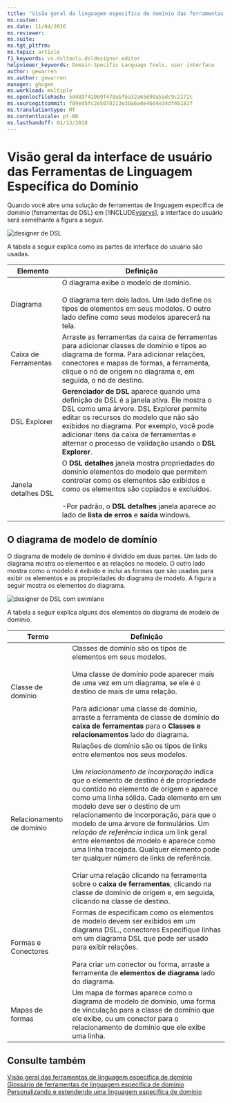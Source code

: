 ```yaml
---
title: "Visão geral da linguagem específica de domínio das ferramentas de Interface do usuário | Microsoft Docs"
ms.custom: 
ms.date: 11/04/2016
ms.reviewer: 
ms.suite: 
ms.tgt_pltfrm: 
ms.topic: article
f1_keywords: vs.dsltools.dsldesigner.editor
helpviewer_keywords: Domain-Specific Language Tools, user interface
author: gewarren
ms.author: gewarren
manager: ghogen
ms.workload: multiple
ms.openlocfilehash: 5d489f41069f478abfba32a65690a5adc9c2272c
ms.sourcegitcommit: f89ed5fc2e5078213e30a6ade4604e34df48181f
ms.translationtype: MT
ms.contentlocale: pt-BR
ms.lasthandoff: 01/13/2018
---
```

# <a name="overview-of-the-domain-specific-language-tools-user-interface"></a>Visão geral da interface de usuário das Ferramentas de Linguagem Específica do Domínio
Quando você abre uma solução de ferramentas de linguagem específica de domínio (ferramentas de DSL) em [!INCLUDE[vsprvs](../code-quality/includes/vsprvs_md.md)], a interface do usuário será semelhante a figura a seguir.  
  
 ![designer de DSL](../modeling/media/dsl_designer.png "dsl_designer")  
  
 A tabela a seguir explica como as partes da interface do usuário são usadas.  
  
|**Elemento**|**Definição**|  
|-----------------|--------------------|  
|Diagrama|O diagrama exibe o modelo de domínio.<br /><br /> O diagrama tem dois lados. Um lado define os tipos de elementos em seus modelos. O outro lado define como seus modelos aparecerá na tela.|  
|Caixa de Ferramentas|Arraste as ferramentas da caixa de ferramentas para adicionar classes de domínio e tipos ao diagrama de forma. Para adicionar relações, conectores e mapas de formas, a ferramenta, clique o nó de origem no diagrama e, em seguida, o nó de destino.|  
|DSL Explorer|**Gerenciador de DSL** aparece quando uma definição de DSL é a janela ativa. Ele mostra o DSL como uma árvore. DSL Explorer permite editar os recursos do modelo que não são exibidos no diagrama. Por exemplo, você pode adicionar itens da caixa de ferramentas e alternar o processo de validação usando o **DSL Explorer**.|  
|Janela detalhes DSL|O **DSL detalhes** janela mostra propriedades do domínio elementos do modelo que permitem controlar como os elementos são exibidos e como os elementos são copiados e excluídos.<br /><br /> -Por padrão, o **DSL detalhes** janela aparece ao lado de **lista de erros** e **saída** windows.|  
  
## <a name="the-domain-model-diagram"></a>O diagrama de modelo de domínio  
 O diagrama de modelo de domínio é dividido em duas partes. Um lado do diagrama mostra os elementos e as relações no modelo. O outro lado mostra como o modelo é exibido e inclui as formas que são usadas para exibir os elementos e as propriedades do diagrama de modelo. A figura a seguir mostra os elementos do diagrama.  
  
 ![designer de DSL com swimlane](../modeling/media/dsl_desinger.png "dsl_desinger")  
  
 A tabela a seguir explica alguns dos elementos do diagrama de modelo de domínio.  
  
|**Termo**|**Definição**|  
|--------------|--------------------|  
|Classe de domínio|Classes de domínio são os tipos de elementos em seus modelos.<br /><br /> Uma classe de domínio pode aparecer mais de uma vez em um diagrama, se ele é o destino de mais de uma relação.<br /><br /> Para adicionar uma classe de domínio, arraste a ferramenta de classe de domínio do **caixa de ferramentas** para o **Classes e relacionamentos** lado do diagrama.|  
|Relacionamento de domínio|Relações de domínio são os tipos de links entre elementos nos seus modelos.<br /><br /> Um *relacionamento de incorporação* indica que o elemento de destino é de propriedade ou contido no elemento de origem e aparece como uma linha sólida. Cada elemento em um modelo deve ser o destino de um relacionamento de incorporação, para que o modelo de uma árvore de formulários. Um *relação de referência* indica um link geral entre elementos de modelo e aparece como uma linha tracejada. Qualquer elemento pode ter qualquer número de links de referência.<br /><br /> Criar uma relação clicando na ferramenta sobre o **caixa de ferramentas**, clicando na classe de domínio de origem e, em seguida, clicando na classe de destino.|  
|Formas e Conectores|Formas de especificam como os elementos de modelo devem ser exibidos em um diagrama DSL., conectores Especifique linhas em um diagrama DSL que pode ser usado para exibir relações.<br /><br /> Para criar um conector ou forma, arraste a ferramenta de **elementos de diagrama** lado do diagrama.|  
|Mapas de formas|Um mapa de formas aparece como o diagrama de modelo de domínio, uma forma de vinculação para a classe de domínio que ele exibe, ou um conector para o relacionamento de domínio que ele exibe uma linha.|  
  
## <a name="see-also"></a>Consulte também  
 [Visão geral das ferramentas de linguagem específica de domínio](../modeling/overview-of-domain-specific-language-tools.md)   
 [Glossário de ferramentas de linguagem específica de domínio](http://msdn.microsoft.com/en-us/ca5e84cb-a315-465c-be24-76aa3df276aa)   
 [Personalizando e estendendo uma linguagem específica de domínio](../modeling/customizing-and-extending-a-domain-specific-language.md)
